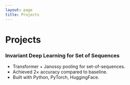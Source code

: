 ```yaml
---
layout: page
title: Projects
---
```


# Projects

### Invariant Deep Learning for Set of Sequences
- Transformer + Janossy pooling for set-of-sequences.
- Achieved 2× accuracy compared to baseline.
- Built with Python, PyTorch, HuggingFace.
